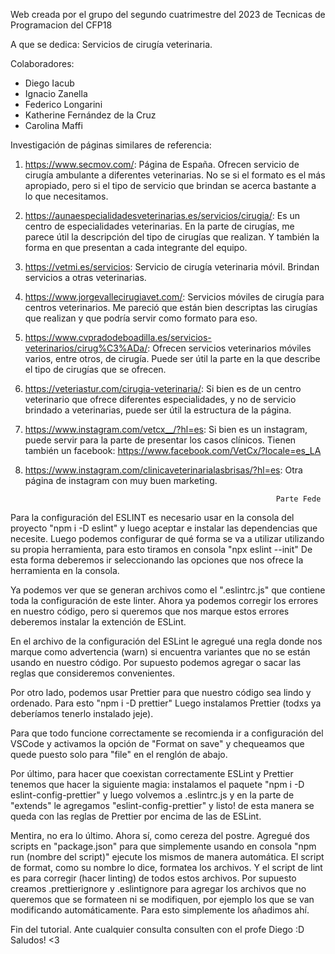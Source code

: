 Web creada por el grupo del segundo cuatrimestre del 2023 de Tecnicas de Programacion del CFP18

A que se dedica:
Servicios de cirugía veterinaria.

Colaboradores:

- Diego Iacub
- Ignacio Zanella
- Federico Longarini
- Katherine Fernández de la Cruz
- Carolina Maffi

Investigación de páginas similares de referencia:

1. https://www.secmov.com/:
   Página de España. Ofrecen servicio de cirugía ambulante a diferentes veterinarias. No se si el formato es el más apropiado, pero si el tipo de servicio que brindan se acerca bastante a lo que necesitamos.
2. https://aunaespecialidadesveterinarias.es/servicios/cirugia/:
   Es un centro de especialidades veterinarias. En la parte de cirugías, me parece útil la descripción del tipo de cirugías que realizan. Y también la forma en que presentan a cada integrante del equipo.
3. https://vetmi.es/servicios:
   Servicio de cirugía veterinaria móvil. Brindan servicios a otras veterinarias.
4. https://www.jorgevallecirugiavet.com/:
   Servicios móviles de cirugía para centros veterinarios. Me pareció que están bien descriptas las cirugías que realizan y que podría servir como formato para eso.
5. https://www.cvpradodeboadilla.es/servicios-veterinarios/cirug%C3%ADa/:
   Ofrecen servicios veterinarios móviles varios, entre otros, de cirugía. Puede ser útil la parte en la que describe el tipo de cirugías que se ofrecen.
6. https://veteriastur.com/cirugia-veterinaria/:
   Si bien es de un centro veterinario que ofrece diferentes especialidades, y no de servicio brindado a veterinarias, puede ser útil la estructura de la página.
7. https://www.instagram.com/vetcx__/?hl=es:
   Si bien es un instagram, puede servir para la parte de presentar los casos clínicos.
   Tienen también un facebook: https://www.facebook.com/VetCx/?locale=es_LA
8. https://www.instagram.com/clinicaveterinarialasbrisas/?hl=es:
   Otra página de instagram con muy buen marketing.

                                                               Parte Fede

 Para la configuración del ESLINT es necesario usar en la consola del proyecto "npm i -D eslint" y luego aceptar e instalar las dependencias que necesite. Luego podemos configurar de qué forma se va a utilizar utilizando su propia herramienta, para esto tiramos en consola "npx eslint --init"
 De esta forma deberemos ir seleccionando las opciones que nos ofrece la herramienta en la consola.

 Ya podemos ver que se generan archivos como el ".eslintrc.js" que contiene toda la configuración de este linter. Ahora ya podemos corregir los errores en nuestro código, pero si queremos que nos marque estos errores deberemos instalar la extención de ESLint.

 En el archivo de la configuración del ESLint le agregué una regla donde nos marque como advertencia (warn) si encuentra variantes que no se están usando en nuestro código. Por supuesto podemos agregar o sacar las reglas que consideremos convenientes.

 Por otro lado, podemos usar Prettier para que nuestro código sea lindo y ordenado. Para esto "npm i -D prettier" Luego instalamos Prettier (todxs ya deberíamos tenerlo instalado jeje).

 Para que todo funcione correctamente se recomienda ir a configuración del VSCode y activamos la opción de "Format on save" y chequeamos que quede puesto solo para "file" en el renglón de abajo.

 Por último, para hacer que coexistan correctamente ESLint y Prettier tenemos que hacer la siguiente magia: instalamos el paquete "npm i -D eslint-config-prettier" y luego volvemos a .eslintrc.js y en la parte de "extends" le agregamos "eslint-config-prettier" y listo! de esta manera se queda con las reglas de Prettier por encima de las de ESLint.

 Mentira, no era lo último. Ahora sí, como cereza del postre. Agregué dos scripts en "package.json" para que simplemente usando en consola "npm run (nombre del script)" ejecute los mismos de manera automática. El script de format, como su nombre lo dice, formatea los archivos. Y el script de lint es para corregir (hacer linting) de todos estos archivos. Por supuesto creamos .prettierignore y .eslintignore para agregar los archivos que no queremos que se formateen ni se modifiquen, por ejemplo los que se van modificando automáticamente. Para esto simplemente los añadimos ahí.

 Fin del tutorial. Ante cualquier consulta consulten con el profe Diego :D
 Saludos! <3